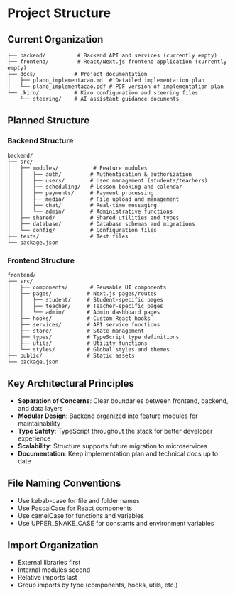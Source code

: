 # Project Structure

## Current Organization
```
├── backend/          # Backend API and services (currently empty)
├── frontend/         # React/Next.js frontend application (currently empty)
├── docs/            # Project documentation
│   ├── plano_implementacao.md  # Detailed implementation plan
│   └── plano_implementacao.pdf # PDF version of implementation plan
└── .kiro/           # Kiro configuration and steering files
    └── steering/    # AI assistant guidance documents
```

## Planned Structure

### Backend Structure
```
backend/
├── src/
│   ├── modules/           # Feature modules
│   │   ├── auth/         # Authentication & authorization
│   │   ├── users/        # User management (students/teachers)
│   │   ├── scheduling/   # Lesson booking and calendar
│   │   ├── payments/     # Payment processing
│   │   ├── media/        # File upload and management
│   │   ├── chat/         # Real-time messaging
│   │   └── admin/        # Administrative functions
│   ├── shared/           # Shared utilities and types
│   ├── database/         # Database schemas and migrations
│   └── config/           # Configuration files
├── tests/                # Test files
└── package.json
```

### Frontend Structure
```
frontend/
├── src/
│   ├── components/       # Reusable UI components
│   ├── pages/           # Next.js pages/routes
│   │   ├── student/     # Student-specific pages
│   │   ├── teacher/     # Teacher-specific pages
│   │   └── admin/       # Admin dashboard pages
│   ├── hooks/           # Custom React hooks
│   ├── services/        # API service functions
│   ├── store/           # State management
│   ├── types/           # TypeScript type definitions
│   ├── utils/           # Utility functions
│   └── styles/          # Global styles and themes
├── public/              # Static assets
└── package.json
```

## Key Architectural Principles
- **Separation of Concerns**: Clear boundaries between frontend, backend, and data layers
- **Modular Design**: Backend organized into feature modules for maintainability
- **Type Safety**: TypeScript throughout the stack for better developer experience
- **Scalability**: Structure supports future migration to microservices
- **Documentation**: Keep implementation plan and technical docs up to date

## File Naming Conventions
- Use kebab-case for file and folder names
- Use PascalCase for React components
- Use camelCase for functions and variables
- Use UPPER_SNAKE_CASE for constants and environment variables

## Import Organization
- External libraries first
- Internal modules second
- Relative imports last
- Group imports by type (components, hooks, utils, etc.)